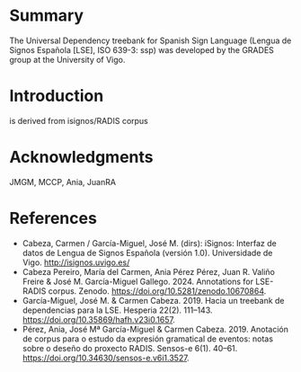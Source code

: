 # Summary
The Universal Dependency treebank for Spanish Sign Language (Lengua de Signos Española [LSE], ISO 639-3: ssp) was developed by the GRADES group at the University of Vigo.
# Introduction
is derived from isignos/RADIS corpus
# Acknowledgments
JMGM, MCCP, Ania, JuanRA
# References
* Cabeza, Carmen / García-Miguel, José M. (dirs): iSignos: Interfaz de datos de Lengua de Signos Española (versión 1.0). Universidade de Vigo. <http://isignos.uvigo.es/>
* Cabeza Pereiro, María del Carmen, Ania Pérez Pérez, Juan R. Valiño Freire & José M. García-Miguel Gallego. 2024. Annotations for LSE-RADIS corpus. Zenodo. https://doi.org/10.5281/zenodo.10670864.
* García-Miguel, José M. & Carmen Cabeza. 2019. Hacia un treebank de dependencias para la LSE. Hesperia 22(2). 111–143. https://doi.org/10.35869/hafh.v23i0.1657.
* Pérez, Ania, José Mª García-Miguel & Carmen Cabeza. 2019. Anotación de corpus para o estudo da expresión gramatical de eventos: notas sobre o deseño do proxecto RADIS. Sensos-e 6(1). 40–61. https://doi.org/10.34630/sensos-e.v6i1.3527.

